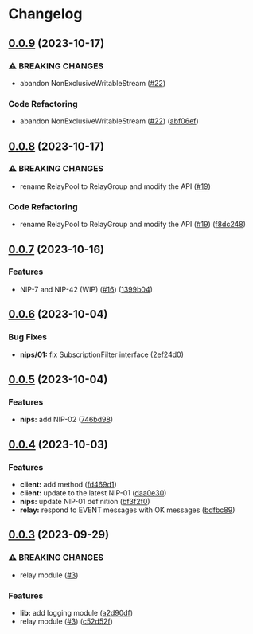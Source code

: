 # Changelog

## [0.0.9](https://github.com/hasundue/lophus/compare/0.0.8...0.0.9) (2023-10-17)


### ⚠ BREAKING CHANGES

* abandon NonExclusiveWritableStream ([#22](https://github.com/hasundue/lophus/issues/22))

### Code Refactoring

* abandon NonExclusiveWritableStream ([#22](https://github.com/hasundue/lophus/issues/22)) ([abf06ef](https://github.com/hasundue/lophus/commit/abf06ef5e0d0e3e616abd88a2158bbab1532cc0c))

## [0.0.8](https://github.com/hasundue/lophus/compare/0.0.7...0.0.8) (2023-10-17)


### ⚠ BREAKING CHANGES

* rename RelayPool to RelayGroup and modify the API ([#19](https://github.com/hasundue/lophus/issues/19))

### Code Refactoring

* rename RelayPool to RelayGroup and modify the API ([#19](https://github.com/hasundue/lophus/issues/19)) ([f8dc248](https://github.com/hasundue/lophus/commit/f8dc24821dfad93631226a754c05ec81fcbb3f3f))

## [0.0.7](https://github.com/hasundue/lophus/compare/0.0.6...0.0.7) (2023-10-16)


### Features

* NIP-7 and NIP-42 (WIP) ([#16](https://github.com/hasundue/lophus/issues/16)) ([1399b04](https://github.com/hasundue/lophus/commit/1399b04b7887c904dc8c2adec7589300efc921a9))

## [0.0.6](https://github.com/hasundue/lophus/compare/0.0.5...0.0.6) (2023-10-04)


### Bug Fixes

* **nips/01:** fix SubscriptionFilter interface ([2ef24d0](https://github.com/hasundue/lophus/commit/2ef24d0a0c3853467043640e79d71a8bfac7ff56))

## [0.0.5](https://github.com/hasundue/lophus/compare/0.0.4...0.0.5) (2023-10-04)


### Features

* **nips:** add NIP-02 ([746bd98](https://github.com/hasundue/lophus/commit/746bd988638ba80c5a41ab90fbe698cf6ad0438d))

## [0.0.4](https://github.com/hasundue/lophus/compare/0.0.3...0.0.4) (2023-10-03)


### Features

* **client:** add  method ([fd469d1](https://github.com/hasundue/lophus/commit/fd469d10f0268bfc42569b952bff33e9cbd399e3))
* **client:** update to the latest NIP-01 ([daa0e30](https://github.com/hasundue/lophus/commit/daa0e3014e560ac2f2212650cef9fd4bf322e5d4))
* **nips:** update NIP-01 definition ([bf3f2f0](https://github.com/hasundue/lophus/commit/bf3f2f082d5b3b95d13f2c38cd46d226f66cc961))
* **relay:** respond to EVENT messages with OK messages ([bdfbc89](https://github.com/hasundue/lophus/commit/bdfbc8942a4853cce678500183228bce3e37ada5))

## [0.0.3](https://github.com/hasundue/lophus/compare/0.0.2...0.0.3) (2023-09-29)


### ⚠ BREAKING CHANGES

* relay module ([#3](https://github.com/hasundue/lophus/issues/3))

### Features

* **lib:** add logging module ([a2d90df](https://github.com/hasundue/lophus/commit/a2d90df9e6b7c3046b2f52d226ccb2fc5821776a))
* relay module ([#3](https://github.com/hasundue/lophus/issues/3)) ([c52d52f](https://github.com/hasundue/lophus/commit/c52d52f6ff5a9e8f4fb246800752dfdc34e075d5))
